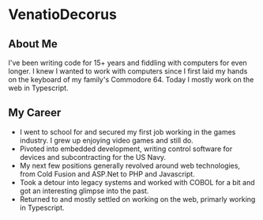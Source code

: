 # VenatioDecorus

## About Me

I've been writing code for 15+ years and fiddling with computers for even longer. I knew I wanted to work with computers since I first laid my hands on the keyboard of my family's Commodore 64. Today I mostly work on the web in Typescript.

## My Career

- I went to school for and secured my first job working in the games industry. I grew up enjoying video games and still do.
- Pivoted into embedded development, writing control software for devices and subcontracting for the US Navy.
- My next few positions generally revolved around web technologies, from Cold Fusion and ASP.Net to PHP and Javascript.
- Took a detour into legacy systems and worked with COBOL for a bit and got an interesting glimpse into the past.
- Returned to and mostly settled on working on the web, primarly working in Typescript.

<!--
**venatiodecorus/venatiodecorus** is a ✨ _special_ ✨ repository because its `README.md` (this file) appears on your GitHub profile.

Here are some ideas to get you started:

- 🔭 I’m currently working on ...
- 🌱 I’m currently learning ...
- 👯 I’m looking to collaborate on ...
- 🤔 I’m looking for help with ...
- 💬 Ask me about ...
- 📫 How to reach me: ...
- 😄 Pronouns: ...
- ⚡ Fun fact: ...
-->
